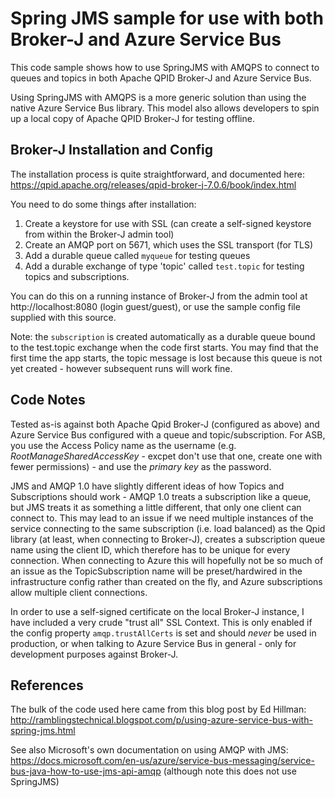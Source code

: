 Spring JMS sample for use with both Broker-J and Azure Service Bus
==================================================================

This code sample shows how to use SpringJMS with AMQPS to connect to
queues and topics in both Apache QPID Broker-J and Azure Service Bus.

Using SpringJMS with AMQPS is a more generic solution than using the
native Azure Service Bus library. This model also allows developers
to spin up a local copy of Apache QPID Broker-J for testing offline.

Broker-J Installation and Config
--------------------------------

The installation process is quite straightforward, and documented here:
https://qpid.apache.org/releases/qpid-broker-j-7.0.6/book/index.html

You need to do some things after installation:

1. Create a keystore for use with SSL (can create a self-signed keystore
from within the Broker-J admin tool)
2. Create an AMQP port on 5671, which uses the SSL transport (for TLS)
2. Add a durable queue called `myqueue` for testing queues
3. Add a durable exchange of type 'topic' called `test.topic` for testing
topics and subscriptions.

You can do this on a running instance of Broker-J from the admin tool
at http://localhost:8080 (login guest/guest), or use the sample config
file supplied with this source.

Note: the `subscription` is created automatically as a durable queue
bound to the test.topic exchange when the code first starts. You may
find that the first time the app starts, the topic message is lost
because this queue is not yet created - however subsequent runs
will work fine.

Code Notes
----------

Tested as-is against both Apache Qpid Broker-J (configured as above) and
Azure Service Bus configured with a queue and topic/subscription. For
ASB, you use the Access Policy name as the username (e.g. *RootManageSharedAccessKey* - excpet don't use that one, create one with fewer permissions) - and use the *primary key* as the password.

JMS and AMQP 1.0 have slightly different ideas of how Topics and Subscriptions
should work - AMQP 1.0 treats a subscription like a queue, but JMS treats it 
as something a little different, that only one client can connect to. This 
may lead to an issue if we need multiple instances of the service
connecting to the same subscription (i.e. load balanced) as the Qpid
library (at least, when connecting to Broker-J), creates a subscription
queue name using the client ID, which therefore has
to be unique for every connection. When connecting to Azure this will
hopefully not be so much of an issue as the TopicSubscription name will 
be preset/hardwired in the infrastructure config rather than created on the fly, and
Azure subscriptions allow multiple client connections.

In order to use a self-signed certificate on the local Broker-J instance,
I have included a very crude "trust all" SSL Context. This is only enabled
if the config property `amqp.trustAllCerts` is set and should *never* be used
in production, or when talking to Azure Service Bus in general - only for
development purposes against Broker-J.


References
----------

The bulk of the code used here came from this blog post by Ed Hillman:
http://ramblingstechnical.blogspot.com/p/using-azure-service-bus-with-spring-jms.html

See also Microsoft's own documentation on using AMQP with JMS:
https://docs.microsoft.com/en-us/azure/service-bus-messaging/service-bus-java-how-to-use-jms-api-amqp
(although note this does not use SpringJMS)
